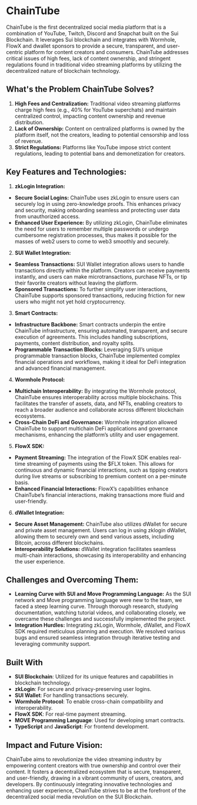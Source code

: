 # ChainTube

ChainTube is the first decentralized social media platform that is a combination of YouTube, Twitch, Discord and Snapchat built on the Sui Blockchain. It leverages Sui blockchain and integrates with Wormhole, FlowX and dwallet sponsors to provide a secure, transparent, and user-centric platform for content creators and consumers. ChainTube addresses critical issues of high fees, lack of content ownership, and stringent regulations found in traditional video streaming platforms by utilizing the decentralized nature of blockchain technology.

## What's the Problem ChainTube Solves?
1. **High Fees and Centralization:** Traditional video streaming platforms charge high fees (e.g., 40% for YouTube superchats) and maintain centralized control, impacting content ownership and revenue distribution.
2. **Lack of Ownership:** Content on centralized platforms is owned by the platform itself, not the creators, leading to potential censorship and loss of revenue.
3. **Strict Regulations:** Platforms like YouTube impose strict content regulations, leading to potential bans and demonetization for creators.

## Key Features and Technologies:
1. **zkLogin Integration:**
- **Secure Social Logins:** ChainTube uses zkLogin to ensure users can securely log in using zero-knowledge proofs. This enhances privacy and security, making onboarding seamless and protecting user data from unauthorized access.
- **Enhanced User Experience:** By utilizing zkLogin, ChainTube eliminates the need for users to remember multiple passwords or undergo cumbersome registration processes, thus makes it possible for the masses of web2 users to come to web3 smoothly and securely.

2. **SUI Wallet Integration:**
- **Seamless Transactions:** SUI Wallet integration allows users to handle transactions directly within the platform. Creators can receive payments instantly, and users can make microtransactions, purchase NFTs, or tip their favorite creators without leaving the platform.
- **Sponsored Transactions:** To further simplify user interactions, ChainTube supports sponsored transactions, reducing friction for new users who might not yet hold cryptocurrency.

3. **Smart Contracts:**
- **Infrastructure Backbone:** Smart contracts underpin the entire ChainTube infrastructure, ensuring automated, transparent, and secure execution of agreements. This includes handling subscriptions, payments, content distribution, and royalty splits.
- **Programmable Transaction Blocks:** Leveraging SUI’s unique programmable transaction blocks, ChainTube implemented complex financial operations and workflows, making it ideal for DeFi integration and advanced financial management.

4. **Wormhole Protocol:**
- **Multichain Interoperability:** By integrating the Wormhole protocol, ChainTube ensures interoperability across multiple blockchains. This facilitates the transfer of assets, data, and NFTs, enabling creators to reach a broader audience and collaborate across different blockchain ecosystems.
- **Cross-Chain DeFi and Governance:** Wormhole integration allowed ChainTube to support multichain DeFi applications and governance mechanisms, enhancing the platform’s utility and user engagement.

5. **FlowX SDK:**
- **Payment Streaming:** The integration of the FlowX SDK enables real-time streaming of payments using the $FLX token. This allows for continuous and dynamic financial interactions, such as tipping creators during live streams or subscribing to premium content on a per-minute basis.
- **Enhanced Financial Interactions:** FlowX’s capabilities enhance ChainTube’s financial interactions, making transactions more fluid and user-friendly.

6. **dWallet Integration:**
- **Secure Asset Management:** ChainTube also utilizes dWallet for secure and private asset management. Users can log in using zklogin dWallet, allowing them to securely own and send various assets, including Bitcoin, across different blockchains.
- **Interoperability Solutions:** dWallet integration facilitates seamless multi-chain interactions, showcasing its interoperability and enhancing the user experience.

## Challenges and Overcoming Them:
- **Learning Curve with SUI and Move Programming Language:** As the SUI network and Move programming language were new to the team, we faced a steep learning curve. Through thorough research, studying documentation, watching tutorial videos, and collaborating closely, we overcame these challenges and successfully implemented the project.
- **Integration Hurdles:** Integrating zkLogin, Wormhole, dWallet, and FlowX SDK required meticulous planning and execution. We resolved various bugs and ensured seamless integration through iterative testing and leveraging community support.

## Built With

- **SUI Blockchain**: Utilized for its unique features and capabilities in blockchain technology.
- **zkLogin**: For secure and privacy-preserving user logins.
- **SUI Wallet**: For handling transactions securely.
- **Wormhole Protocol**: To enable cross-chain compatibility and interoperability.
- **FlowX SDK**: For real-time payment streaming.
- **MOVE Programming Language**: Used for developing smart contracts.
- **TypeScript** and **JavaScript**: For frontend development.

## Impact and Future Vision:
ChainTube aims to revolutionize the video streaming industry by empowering content creators with true ownership and control over their content. It fosters a decentralized ecosystem that is secure, transparent, and user-friendly, drawing in a vibrant community of users, creators, and developers. By continuously integrating innovative technologies and enhancing user experience, ChainTube strives to be at the forefront of the decentralized social media revolution on the SUI Blockchain.
